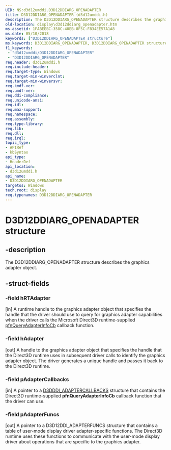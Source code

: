 ```yaml
---
UID: NS:d3d12umddi.D3D12DDIARG_OPENADAPTER
title: D3D12DDIARG_OPENADAPTER (d3d12umddi.h)
description: The D3D12DDIARG_OPENADAPTER structure describes the graphics adapter object.
old-location: display\d3d12ddiarg_openadapter.htm
ms.assetid: 1FABEEBC-358C-40EB-8F5C-F834EE57A1A8
ms.date: 05/10/2018
keywords: ["D3D12DDIARG_OPENADAPTER structure"]
ms.keywords: D3D12DDIARG_OPENADAPTER, D3D12DDIARG_OPENADAPTER structure [Display Devices], d3d12umddi/D3D12DDIARG_OPENADAPTER, display.d3d12ddiarg_openadapter
f1_keywords:
 - "d3d12umddi/D3D12DDIARG_OPENADAPTER"
 - "D3D12DDIARG_OPENADAPTER"
req.header: d3d12umddi.h
req.include-header: 
req.target-type: Windows
req.target-min-winverclnt: 
req.target-min-winversvr: 
req.kmdf-ver: 
req.umdf-ver: 
req.ddi-compliance: 
req.unicode-ansi: 
req.idl: 
req.max-support: 
req.namespace: 
req.assembly: 
req.type-library: 
req.lib: 
req.dll: 
req.irql: 
topic_type:
- APIRef
- kbSyntax
api_type:
- HeaderDef
api_location:
- d3d12umddi.h
api_name:
- D3D12DDIARG_OPENADAPTER
targetos: Windows
tech.root: display
req.typenames: D3D12DDIARG_OPENADAPTER
---
```


# D3D12DDIARG_OPENADAPTER structure


## -description


The D3D12DDIARG_OPENADAPTER structure describes the graphics adapter object.


## -struct-fields




### -field hRTAdapter

[in] A runtime handle to the graphics adapter object that specifies the handle that the driver should use to query for graphics adapter capabilities when the driver calls the Microsoft Direct3D runtime-supplied <a href="https://docs.microsoft.com/windows-hardware/drivers/ddi/d3dumddi/nc-d3dumddi-pfnd3dddi_queryadapterinfocb">pfnQueryAdapterInfoCb</a> callback function. 


### -field hAdapter

[out] A handle to the graphics adapter object that specifies the handle that the Direct3D runtime uses in subsequent driver calls to identify the graphics adapter object. The driver generates a unique handle and passes it back to the Direct3D runtime. 


### -field pAdapterCallbacks

[in] A pointer to a <a href="https://docs.microsoft.com/windows-hardware/drivers/ddi/d3dumddi/ns-d3dumddi-_d3dddi_adaptercallbacks">D3DDDI_ADAPTERCALLBACKS</a> structure that contains the Direct3D runtime-supplied <b>pfnQueryAdapterInfoCb</b> callback function that the driver can use.


### -field pAdapterFuncs

[out] A pointer to a D3D12DDI_ADAPTERFUNCS structure that contains a table of user-mode display driver adapter-specific functions. The Direct3D runtime uses these functions to communicate with the user-mode display driver about operations that are specific to the graphics adapter.

